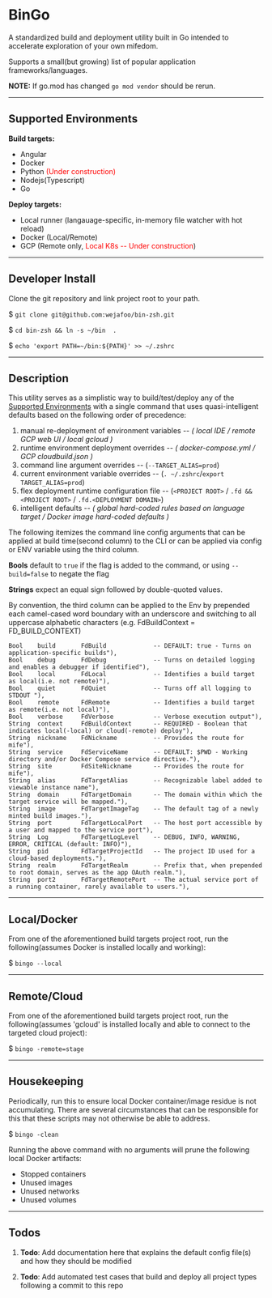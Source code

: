 # BinGo
A standardized build and deployment utility built in Go 
intended to accelerate exploration of your own mifedom.

Supports a small(but growing) list of popular application
frameworks/languages.

**NOTE:** If go.mod has changed `go mod vendor` should be rerun.

----

## Supported Environments

**Build targets:**
- Angular
- Docker
- Python <span style="color: red"> (Under construction)
- Nodejs(Typescript)
- Go

**Deploy targets:**
- Local runner  (langauage-specific, in-memory file watcher with hot reload)
- Docker        (Local/Remote)
- GCP           (Remote only, <span style="color: red"> Local K8s -- Under construction</span>)

----

## Developer Install

Clone the git repository and link project root to your path.

$  `git clone git@github.com:wejafoo/bin-zsh.git`

$  `cd bin-zsh && ln -s ~/bin  .`

$   `echo 'export PATH=~/bin:${PATH}' >> ~/.zshrc`
    
----
## Description

This utility serves as a simplistic way to build/test/deploy any of the [Supported Environments]() with a single command that uses
quasi-intelligent defaults based on the following order of precedence:

1.  manual re-deployment of environment variables -- _( local IDE / remote GCP web UI / local gcloud )_
1.  runtime environment deployment overrides -- _( docker-compose.yml / GCP cloudbuild.json )_
1.  command line argument overrides -- (`--TARGET_ALIAS=prod`)
1.  current environment variable overrides -- (`. ~/.zshrc`/`export TARGET_ALIAS=prod`)
1.  flex deployment runtime configuration file -- (`<PROJECT ROOT>` / `.fd && <PROJECT ROOT>` / `.fd.<DEPLOYMENT DOMAIN>`)
1.  intelligent defaults -- _( global hard-coded rules based on language target / Docker image hard-coded defaults )_

The following itemizes the command line config arguments that can be applied at build time(second column) to the CLI or can 
be applied via config or ENV variable using the third column.

**Bools** default to `true` if the flag is added to the command, or using `--build=false` to negate the flag 

**Strings** expect an equal sign followed by double-quoted values.

By convention, the third column can be applied to the Env by prepended 
each camel-cased word boundary with an underscore and switching to all uppercase alphabetic characters 
(e.g. FdBuildContext = FD_BUILD_CONTEXT)

    Bool    build       FdBuild             -- DEFAULT: true - Turns on application-specific builds"),
    Bool    debug       FdDebug             -- Turns on detailed logging and enables a debugger if identified"),
    Bool    local       FdLocal             -- Identifies a build target as local(i.e. not remote)"),
    Bool    quiet       FdQuiet             -- Turns off all logging to STDOUT "),
    Bool    remote      FdRemote            -- Identifies a build target as remote(i.e. not local)"),
    Bool    verbose     FdVerbose           -- Verbose execution output"),
    String  context     FdBuildContext      -- REQUIRED - Boolean that indicates local(-local) or cloud(-remote) deploy"),
    String  nickname    FdNickname          -- Provides the route for mife"),
    String  service     FdServiceName       -- DEFAULT: $PWD - Working directory and/or Docker Compose service directive."),
    String  site        FdSiteNickname      -- Provides the route for mife"),
    String  alias       FdTargetAlias       -- Recognizable label added to viewable instance name"),
    String  domain      FdTargetDomain      -- The domain within which the target service will be mapped."),
    String  image       FdTargetImageTag    -- The default tag of a newly minted build images."),
    String  port        FdTargetLocalPort   -- The host port accessible by a user and mapped to the service port"),
    String  Log         FdTargetLogLevel    -- DEBUG, INFO, WARNING, ERROR, CRITICAL (default: INFO)"),
    String  pid         FdTargetProjectId   -- The project ID used for a cloud-based deployments."),
    String  realm       FdTargetRealm       -- Prefix that, when prepended to root domain, serves as the app OAuth realm."),
    String  port2       FdTargetRemotePort  -- The actual service port of a running container, rarely available to users."),


----

## Local/Docker

From one of the aforementioned build targets project root, run the following(assumes Docker is installed locally and working):

$   `bingo --local`


----

## Remote/Cloud

From one of the aforementioned build targets project root, run the following(assumes 'gcloud' is installed locally and able to connect to the targeted cloud project):

$   `bingo -remote=stage`

----

## Housekeeping

Periodically, run this to ensure local Docker container/image residue is not accumulating.  There are several circumstances that can be responsible for this that these scripts may
not otherwise be able to address.

$ `bingo -clean`

Running the above command with no arguments will prune the following local Docker artifacts:
- Stopped containers
- Unused images
- Unused networks
- Unused volumes

----

## Todos

1. **Todo**: Add documentation here that explains the default config file(s) and how they should be modified

1. **Todo**: Add automated test cases that build and deploy all project types following a commit to this repo
